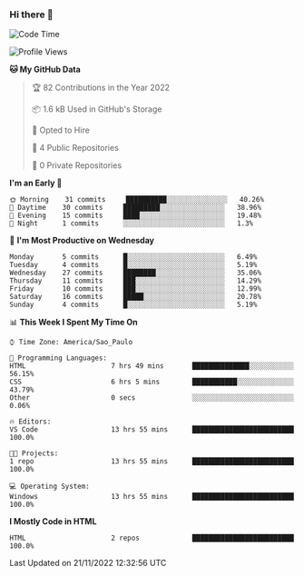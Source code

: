### Hi there 👋

<!--
**igabriel-gb/igabriel-gb** is a ✨ _special_ ✨ repository because its `README.md` (this file) appears on your GitHub profile.

Here are some ideas to get you started:

- 🔭 I’m currently working on ...
- 🌱 I’m currently learning ...
- 👯 I’m looking to collaborate on ...
- 🤔 I’m looking for help with ...
- 💬 Ask me about ...
- 📫 How to reach me: ...
- 😄 Pronouns: ...
- ⚡ Fun fact: ...
-->

<!--START_SECTION:waka-->
![Code Time](http://img.shields.io/badge/Code%20Time-20%20hrs%2029%20mins-blue)

![Profile Views](http://img.shields.io/badge/Profile%20Views-49-blue)

**🐱 My GitHub Data** 

> 🏆 82 Contributions in the Year 2022
 > 
> 📦 1.6 kB Used in GitHub's Storage 
 > 
> 💼 Opted to Hire
 > 
> 📜 4 Public Repositories 
 > 
> 🔑 0 Private Repositories  
 > 
**I'm an Early 🐤** 

```text
🌞 Morning    31 commits     ██████████░░░░░░░░░░░░░░░   40.26% 
🌇 Daytime    30 commits     █████████░░░░░░░░░░░░░░░░   38.96% 
🌃 Evening    15 commits     ████░░░░░░░░░░░░░░░░░░░░░   19.48% 
🌙 Night      1 commits      ░░░░░░░░░░░░░░░░░░░░░░░░░   1.3%

```
📅 **I'm Most Productive on Wednesday** 

```text
Monday       5 commits      █░░░░░░░░░░░░░░░░░░░░░░░░   6.49% 
Tuesday      4 commits      █░░░░░░░░░░░░░░░░░░░░░░░░   5.19% 
Wednesday    27 commits     ████████░░░░░░░░░░░░░░░░░   35.06% 
Thursday     11 commits     ███░░░░░░░░░░░░░░░░░░░░░░   14.29% 
Friday       10 commits     ███░░░░░░░░░░░░░░░░░░░░░░   12.99% 
Saturday     16 commits     █████░░░░░░░░░░░░░░░░░░░░   20.78% 
Sunday       4 commits      █░░░░░░░░░░░░░░░░░░░░░░░░   5.19%

```


📊 **This Week I Spent My Time On** 

```text
⌚︎ Time Zone: America/Sao_Paulo

💬 Programming Languages: 
HTML                     7 hrs 49 mins       ██████████████░░░░░░░░░░░   56.15% 
CSS                      6 hrs 5 mins        ███████████░░░░░░░░░░░░░░   43.79% 
Other                    0 secs              ░░░░░░░░░░░░░░░░░░░░░░░░░   0.06%

🔥 Editors: 
VS Code                  13 hrs 55 mins      █████████████████████████   100.0%

🐱‍💻 Projects: 
1 repo                   13 hrs 55 mins      █████████████████████████   100.0%

💻 Operating System: 
Windows                  13 hrs 55 mins      █████████████████████████   100.0%

```

**I Mostly Code in HTML** 

```text
HTML                     2 repos             █████████████████████████   100.0%

```



 Last Updated on 21/11/2022 12:32:56 UTC
<!--END_SECTION:waka-->
